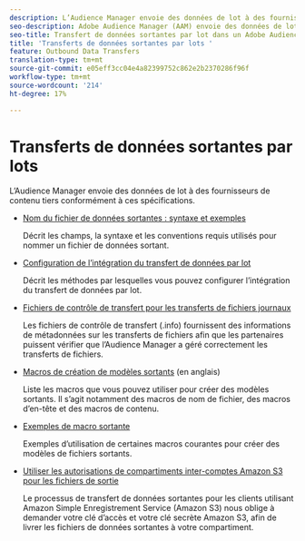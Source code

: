 ```yaml
---
description: L’Audience Manager envoie des données de lot à des fournisseurs de contenu tiers conformément à ces spécifications.
seo-description: Adobe Audience Manager (AAM) envoie des données de lot à des fournisseurs de contenu tiers conformément à ces spécifications.
seo-title: Transfert de données sortantes par lot dans un Adobe Audience Manager (AAM)
title: 'Transferts de données sortantes par lots '
feature: Outbound Data Transfers
translation-type: tm+mt
source-git-commit: e05eff3cc04e4a82399752c862e2b2370286f96f
workflow-type: tm+mt
source-wordcount: '214'
ht-degree: 17%

---
```



# Transferts de données sortantes par lots 

L’Audience Manager envoie des données de lot à des fournisseurs de contenu tiers conformément à ces spécifications.

* [Nom du fichier de données sortantes : syntaxe et exemples](/help/using/integration/receiving-audience-data/batch-outbound-transfers/outbound-file-name-contents.md)

   Décrit les champs, la syntaxe et les conventions requis utilisés pour nommer un fichier de données sortant.

* [Configuration de l’intégration du transfert de données par lot](batch-server-configuration.md)

   Décrit les méthodes par lesquelles vous pouvez configurer l’intégration du transfert de données par lot.

* [Fichiers de contrôle de transfert pour les transferts de fichiers journaux](/help/using/integration/receiving-audience-data/batch-outbound-transfers/transfer-control-files.md)

   Les fichiers de contrôle de transfert (.info) fournissent des informations de métadonnées sur les transferts de fichiers afin que les partenaires puissent vérifier que l’Audience Manager a géré correctement les transferts de fichiers.

* [Macros de création de modèles sortants](/help/using/integration/receiving-audience-data/batch-outbound-transfers/outbound-template-macros.md) (en anglais)

   Liste les macros que vous pouvez utiliser pour créer des modèles sortants. Il s’agit notamment des macros de nom de fichier, des macros d’en-tête et des macros de contenu.

* [Exemples de macro sortante](/help/using/integration/receiving-audience-data/batch-outbound-transfers/outbound-macro-examples.md)

   Exemples d’utilisation de certaines macros courantes pour créer des modèles de fichiers sortants.

* [Utiliser les autorisations de compartiments inter-comptes Amazon S3 pour les fichiers de sortie](/help/using/integration/receiving-audience-data/batch-outbound-transfers/authorize-s3-cross-bucket.md)

   Le processus de transfert de données sortantes pour les clients utilisant Amazon Simple Enregistrement Service (Amazon S3) nous oblige à demander votre clé d’accès et votre clé secrète Amazon S3, afin de livrer les fichiers de données sortantes à votre compartiment.
